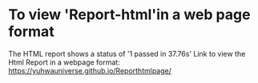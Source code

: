 # To view 'Report-html'in a web page format

The HTML report shows a status of '1 passed in 37.76s'
Link to view the Html Report in a webpage format: https://yuhwauniverse.github.io/Reporthtmlpage/
